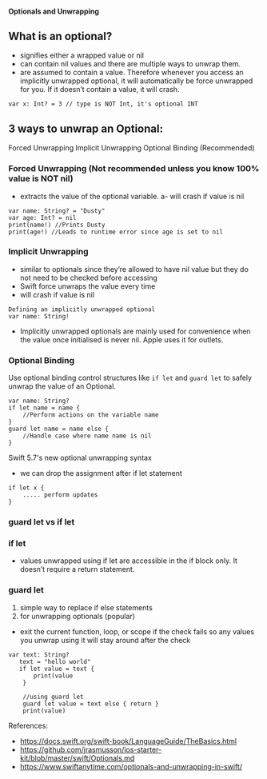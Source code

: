 #### Optionals and Unwrapping

## What is an optional?

- signifies either a wrapped value or nil
- can contain nil values and there are multiple ways to unwrap them.
- are assumed to contain a value. Therefore whenever you access an implicitly unwrapped optional, it will automatically be force unwrapped for you. If it doesn’t contain a value, it will crash.
  
```
var x: Int? = 3 // type is NOT Int, it's optional INT
```
## 3 ways to unwrap an Optional:

Forced Unwrapping
Implicit Unwrapping
Optional Binding (Recommended)

### Forced Unwrapping (Not recommended unless you know 100% value is NOT nil)

- extracts the value of the optional variable.
a- will crash if value is nil

```
var name: String? = "Dusty"
var age: Int? = nil
print(name!) //Prints Dusty
print(age!) //Leads to runtime error since age is set to nil
```

### Implicit Unwrapping

- similar to optionals since they’re allowed to have nil value but they do not need to be checked before accessing
- Swift force unwraps the value every time
- will crash if value is nil

```
Defining an implicitly unwrapped optional
var name: String!
```

- Implicitly unwrapped optionals are mainly used for convenience when the value once initialised is never nil. Apple uses it for outlets. 

### Optional Binding

Use optional binding control structures like `if let` and `guard let` to safely unwrap the value of an Optional.

```
var name: String?
if let name = name {
	//Perform actions on the variable name
}
guard let name = name else {
	//Handle case where name name is nil
}
```

Swift 5.7's new optional unwrapping syntax
- we can drop the assignment after if let statement 
```
if let x { 
	..... perform updates
}
```

### guard let vs if let 

### if let 
- values unwrapped using if let are accessible in the if block only. It doesn’t require a return statement.

### guard let

1. simple way to replace if else statements 
2. for unwrapping optionals (popular)

- exit the current function, loop, or scope if the check fails so any values you unwrap using it will stay around after the check

```
var text: String?
   text = "hello world"
   if let value = text { 
       print(value
	}

    //using guard let
    guard let value = text else { return }
    print(value)
```

References:
- https://docs.swift.org/swift-book/LanguageGuide/TheBasics.html
- https://github.com/jrasmusson/ios-starter-kit/blob/master/swift/Optionals.md
- https://www.swiftanytime.com/optionals-and-unwrapping-in-swift/ 
